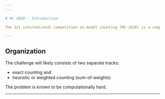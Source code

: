 ```yaml
---
---

# MC 2020 - Introduction

The 1st international competition on model counting (MC-2020) is a competition to deepen the relationship between latest theoretical and practical development on the various model counting problems and their practical applications. It targets the problem of counting the number of models of a Boolean formula. MC-2020 aims to identify new challenging benchmarks and to promote new solvers for the problem as well as to compare them with state-of-the-art solvers. The MC-2020 follows a direction in the community of constraint solving, where already many competitions have been organized such as on [ASP](https://sites.google.com/view/aspcomp2019/) (7 editions), [CSP](http://xcsp.org/competition) (19 editions), [SAT](http://sat-race-2019.ciirc.cvut.cz/) (19 editions), [SMT](https://smt-comp.github.io/2019/) (14 editions), [MaxSAT](https://maxsat-evaluations.github.io/2019/) Evaluation (13 editions), [QBF](http://www.qbflib.org/) (8 editions).

---
```


## Organization

The challenge will likely consists of two separate tracks: 
* exact counting and
* heuristic or weighted counting (sum-of-weights)

The problem is known to be computationally hard.

---